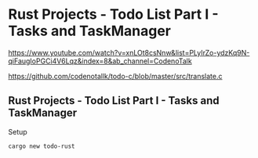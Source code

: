 # Rust Projects - Todo List Part I - Tasks and TaskManager

https://www.youtube.com/watch?v=xnLOt8csNnw&list=PLyIrZo-ydzKq9N-qiFaugIoPGCi4V6Lqz&index=8&ab_channel=CodenoTalk

https://github.com/codenotallk/todo-c/blob/master/src/translate.c

## Rust Projects - Todo List Part I - Tasks and TaskManager

Setup

```sh
cargo new todo-rust
```
